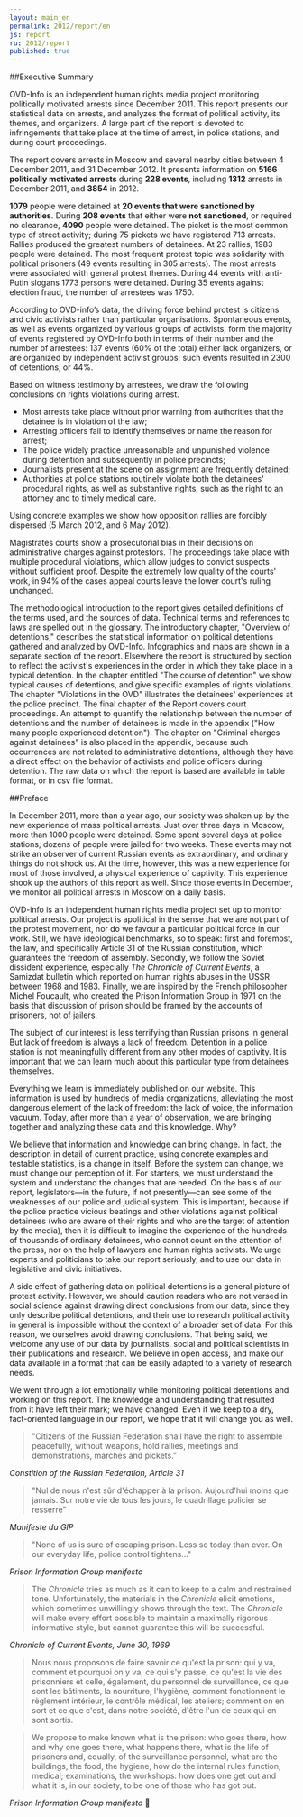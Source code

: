 ```yaml
---
layout: main_en
permalink: 2012/report/en
js: report
ru: 2012/report
published: true
---
```


##Executive Summary

OVD-Info is an independent human rights media project monitoring politically motivated arrests since December 2011. This report presents our statistical data on arrests, and analyzes the format of political activity, its themes, and organizers. A large part of the report is devoted to infringements that take place at the time of arrest, in police stations, and during court proceedings.

The report covers arrests in Moscow and several nearby cities between 4 December 2011, and 31 December 2012. It presents information on **5166 politically motivated arrests** during **228 events**, including **1312** arrests in December 2011, and **3854** in 2012.

**1079** people were detained at **20 events that were sanctioned by authorities**. During **208 events** that either were **not sanctioned**, or required no clearance, **4090** people were detained. The picket is the most common type of street activity; during 75 pickets we have registered 713 arrests. Rallies produced the greatest numbers of detainees. At 23 rallies, 1983 people were detained. The most frequent protest topic was solidarity with political prisoners (49 events resulting in 305 arrests). The most arrests were associated with general protest themes. During 44 events with anti-Putin slogans 1773 persons were detained. During 35 events against election fraud, the number of arrestees was 1750.

According to OVD-info’s data, the driving force behind protest is citizens and civic activists rather than particular organisations. Spontaneous events, as well as events organized by various groups of activists, form the majority of events registered by OVD-Info both in terms of their number and the number of arrestees: 137 events (60% of the total) either lack organizers, or are organized by independent activist groups; such events resulted in 2300 of detentions, or 44%.

Based on witness testimony by arrestees, we draw the following conclusions on rights violations during arrest. 

* Most arrests take place without prior warning from authorities that the detainee is in violation of the law; 
* Arresting officers fail to identify themselves or name the reason for arrest;
* The police widely practice unreasonable and unpunished violence during detention and subsequently in police precincts; 
* Journalists present at the scene on assignment are frequently detained; 
* Authorities at police stations routinely violate both the detainees' procedural rights, as well as substantive rights, such as the right to an attorney and to timely medical care. 

Using concrete examples we show how opposition rallies are forcibly dispersed (5 March 2012, and 6 May 2012).

Magistrates courts show a prosecutorial bias in their decisions on administrative charges against protestors. The proceedings take place with multiple procedural violations, which allow judges to convict suspects without sufficient proof. Despite the extremely low quality of the courts' work, in 94% of the cases appeal courts leave the lower court's ruling unchanged.

The methodological introduction to the report gives detailed definitions of the terms used, and the sources of data. Technical terms and references to laws are spelled out in the glossary. The introductory chapter, "Overview of detentions," describes the statistical information on political detentions gathered and analyzed by OVD-Info. Infographics and maps are shown in a separate section of the report. Elsewhere the report is structured by section to reflect the activist's experiences in the order in which they take place in a typical detention. In the chapter entitled "The course of detention" we show typical causes of detentions, and give specific examples of rights violations. The chapter "Violations in the OVD" illustrates the detainees' experiences at the police precinct. The final chapter of the Report covers court proceedings. An attempt to quantify the relationship between the number of detentions and the number of detainees is made in the appendix ("How many people experienced detention"). The chapter on "Criminal charges against detainees" is also placed in the appendix, because such occurrences are not related to administrative detentions, although they have a direct effect on the behavior of activists and police officers during detention. The raw data on which the report is based are available in table format, or in csv file format.

##Preface

In December 2011, more than a year ago, our society was shaken up by the new experience of mass political arrests. Just over three days in Moscow, more than 1000 people were detained. Some spent several days at police stations; dozens of people were jailed for two weeks. These events may not strike an observer of current Russian events as extraordinary, and ordinary things do not shock us. At the time, however, this was a new experience for most of those involved, a physical experience of captivity. This experience shook up the authors of this report as well. Since those events in December, we monitor all political arrests in Moscow on a daily basis.

OVD-info is an independent human rights media project set up to monitor political arrests. Our project is apolitical in the sense that we are not part of the protest movement, nor do we favour a particular political force in our work. Still, we have ideological benchmarks, so to speak: first and foremost, the law, and specifically Article 31 of the Russian constitution, which guarantees the freedom of assembly. Secondly, we follow the Soviet dissident experience, especially *The Chronicle of Current Events*, a Samizdat bulletin which reported on human rights abuses in the USSR between 1968 and 1983. Finally, we are inspired by the French philosopher Michel Foucault, who created the Prison Information Group in 1971 on the basis that discussion of prison should be framed by the accounts of prisoners, not of jailers.

The subject of our interest is less terrifying than Russian prisons in general. But lack of freedom is always a lack of freedom. Detention in a police station is not meaningfully different from any other modes of captivity. It is important that we can learn much about this particular type from detainees themselves.

Everything we learn is immediately published on our website. This information is used by hundreds of media organizations, alleviating the most dangerous element of the lack of freedom: the lack of voice, the information vacuum. Today, after more than a year of observation, we are bringing together and analyzing these data and this knowledge. Why?

We believe that information and knowledge can bring change. In fact, the description in detail of current practice, using concrete examples and testable statistics, is a change in itself. Before the system can change, we must change our perception of it. For starters, we must understand the system and understand the changes that are needed. On the basis of our report, legislators—in the future, if not presently—can see some of the weaknesses of our police and judicial system. This is important, because if the police practice vicious beatings and other violations against political detainees (who are aware of their rights and who are the target of attention by the media), then it is difficult to imagine the experience of the hundreds of thousands of ordinary detainees, who cannot count on the attention of the press, nor on the help of lawyers and human rights activists. We urge experts and politicians to take our report seriously, and to use our data in legislative and civic initiatives.

A side effect of gathering data on political detentions is a general picture of protest activity. However, we should caution readers who are not versed in social science against drawing direct conclusions from our data, since they only describe political detentions, and their use to research political activity in general is impossible without the context of a broader set of data. For this reason, we ourselves avoid drawing conclusions. That being said, we welcome any use of our data by journalists, social and political scientists in their publications and research. We believe in open access, and make our data available in a format that can be easily adapted to a variety of research needs.

We went through a lot emotionally while monitoring political detentions and working on this report. The knowledge and understanding that resulted from it have left their mark; we have changed. Even if we keep to a dry, fact-oriented language in our report, we hope that it will change you as well.

>"Citizens of the Russian Federation shall have the right to assemble peacefully, without weapons, hold rallies, meetings and demonstrations, marches and pickets."

*Constition of the Russian Federation,  Article 31*

>"Nul de nous n'est sûr d'échapper à la prison. Aujourd'hui moins que jamais. Sur notre vie de tous les jours, le quadrillage policier se resserre" 

*Manifeste du GIP*

>"None of us is sure of escaping prison. Less so today than ever. On our everyday life, police control tightens..." 

*Prison Information Group manifesto*

>The *Chronicle* tries as much as it can to keep to a calm and restrained tone. Unfortunately, the materials in the *Chronicle* elicit emotions, which sometimes unwillingly shows through the text. The *Chronicle* will make every effort possible to maintain a maximally rigorous informative style, but cannot guarantee this will be successful.

*Chronicle of Current Events, June 30, 1969*

>Nous nous proposons de faire savoir ce qu'est la prison: qui y va, comment et pourquoi on y va, ce qui s'y passe, ce qu'est la vie des prisonniers et celle, également, du personnel de surveillance, ce que sont les bâtiments, la nourriture, l'hygiène, comment fonctionnent le règlement intérieur, le contrôle médical, les ateliers; comment on en sort et ce que c'est, dans notre société, d'être l'un de ceux qui en sont sortis.

>We propose to make known what is the prison: who goes there, how and why one goes there, what happens there, what is the life of prisoners and, equally, of the surveillance personnel, what are the buildings, the food, the hygiene, how do the internal rules function, medical; examinations, the workshops: how does one get out and what it is, in our society, to be one of those who has got out.

*Prison Information Group manifesto*


